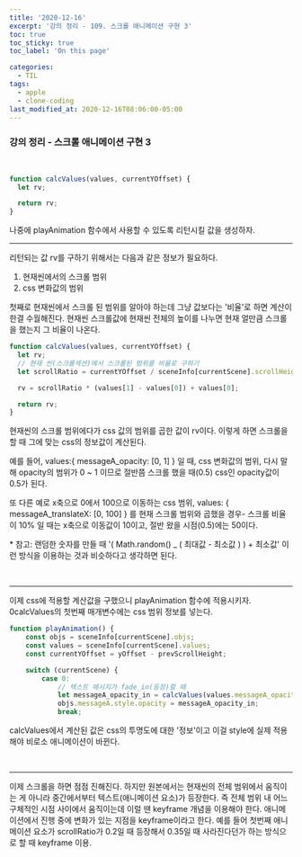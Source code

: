 ```yaml
---
title: '2020-12-16'
excerpt: '강의 정리 - 109. 스크롤 애니메이션 구현 3'
toc: true
toc_sticky: true
toc_label: 'On this page'

categories:
  - TIL
tags:
  - apple
  - clone-coding
last_modified_at: 2020-12-16T08:06:00-05:00
---
```


### 강의 정리 - 스크롤 애니메이션 구현 3

<br />

```javascript
function calcValues(values, currentYOffset) {
  let rv;

  return rv;
}
```

나중에 playAnimation 함수에서 사용할 수 있도록 리턴시킬 값을 생성하자.
<br />

---

리턴되는 값 rv를 구하기 위해서는 다음과 같은 정보가 필요하다.

1. 현재씬에서의 스크롤 범위
2. css 변화값의 범위

첫째로 현재씬에서 스크롤 된 범위를 알아야 하는데 그냥 값보다는 '비율'로 하면 계산이 한결 수월해진다. 현재씬 스크롤값에 현재씬 전체의 높이를 나누면 현재 얼만큼 스크롤을 했는지 그 비율이 나온다.

```javascript
function calcValues(values, currentYOffset) {
  let rv;
  // 현재 씬(스크롤섹션)에서 스크롤된 범위를 비율로 구하기
  let scrollRatio = currentYOffset / sceneInfo[currentScene].scrollHeight;

  rv = scrollRatio * (values[1] - values[0]) + values[0];

  return rv;
}
```

현재씬의 스크롤 범위에다가 css 값의 범위를 곱한 값이 rv이다. 이렇게 하면 스크롤을 할 때 그에 맞는 css의 정보값이 계산된다.

예를 들어, values:{ messageA_opacity: [0, 1] } 일 때, css 변화값의 범위, 다시 말해 opacity의 범위가 0 ~ 1 이므로 절반쯤 스크롤 했을 때(0.5) css인 opacity값이 0.5가 된다.

또 다른 예로 x축으로 0에서 100으로 이동하는 css 범위, values: { messageA_translateX: [0, 100] } 를 현재 스크롤 범위와 곱했을 경우- 스크롤 비율이 10% 일 때는 x축으로 이동값이 10이고, 절반 왔을 시점(0.5)에는 50이다.

\* 참고:
랜덤한 숫자를 만들 때 '( Math.random() \_ ( 최대값 - 최소값 ) ) + 최소값' 이런 방식을 이용하는 것과 비슷하다고 생각하면 된다.

<br />

---

이제 css에 적용할 계산값을 구했으니 playAnimation 함수에 적용시키자. 0calcValues의 첫번째 매개변수에는 css 범위 정보를 넣는다.

```javascript
function playAnimation() {
    const objs = sceneInfo[currentScene].objs;
    const values = sceneInfo[currentScene].values;
    const currentYOffset = yOffset - prevScrollHeight;

    switch (currentScene) {
        case 0:
            // 텍스트 메시지가 fade_in(등장)할 때
            let messageA_opacity_in = calcValues(values.messageA_opacity, currentYOffset);
            objs.messageA.style.opacity = messageA_opacity_in;
            break;
```

calcValues에서 계산된 값은 css의 투명도에 대한 '정보'이고 이걸 style에 실제 적용해야 비로소 애니메이션이 바뀐다.

<br />

---

이제 스크롤을 하면 점점 진해진다. 하지만 원본에서는 현재씬의 전체 범위에서 움직이는 게 아니라 중간에서부터 텍스트(애니메이션 요소)가 등장한다. 즉 전체 범위 내 어느 구체적인 시점 사이에서 움직이는데 이럴 땐 keyframe 개념을 이용해야 한다. 애니메이션에서 진행 중에 변화가 있는 지점을 keyframe이라고 한다. 예를 들어 첫번째 애니메이션 요소가 scrollRatio가 0.2일 때 등장해서 0.35일 때 사라진다던가 하는 방식으로 할 때 keyframe 이용.
